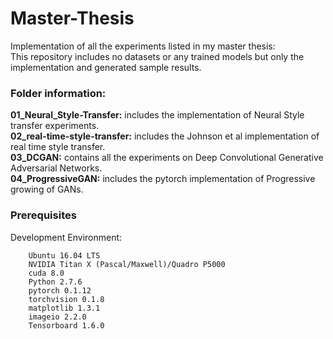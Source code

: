 # Master-Thesis
Implementation of all the experiments listed in my master thesis:<br />
This repository includes no datasets or any trained models but only the implementation and generated sample results.
<br />

### Folder information:
**01_Neural_Style-Transfer:** includes the implementation of Neural Style transfer experiments.<br />
**02_real-time-style-transfer:** includes the Johnson et al implementation of real time style transfer.<br />
**03_DCGAN:** contains all the experiments on Deep Convolutional Generative Adversarial Networks.<br />
**04_ProgressiveGAN:** includes the pytorch implementation of Progressive growing of GANs.<br />

### Prerequisites
Development Environment:
```
	Ubuntu 16.04 LTS
	NVIDIA Titan X (Pascal/Maxwell)/Quadro P5000
	cuda 8.0
	Python 2.7.6
	pytorch 0.1.12
	torchvision 0.1.8
	matplotlib 1.3.1
	imageio 2.2.0
	Tensorboard 1.6.0
```
